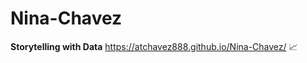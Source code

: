 # Nina-Chavez
**Storytelling with Data**
https://atchavez888.github.io/Nina-Chavez/
:chart_with_upwards_trend:
